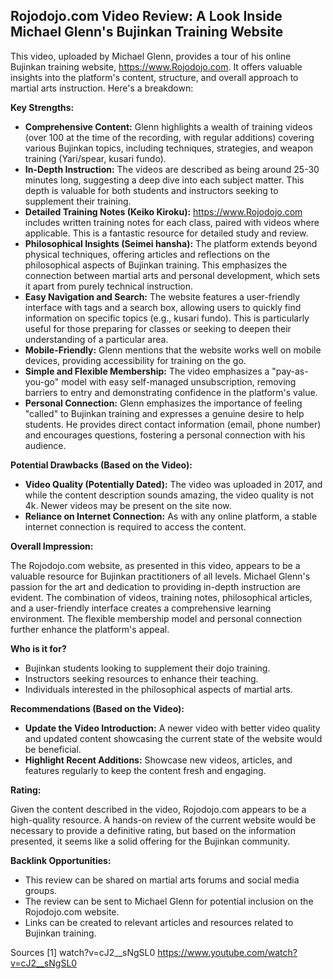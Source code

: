 ## Rojodojo.com Video Review: A Look Inside Michael Glenn's Bujinkan Training Website

This video, uploaded by Michael Glenn, provides a tour of his online Bujinkan training website, https://www.Rojodojo.com. It offers valuable insights into the platform's content, structure, and overall approach to martial arts instruction. Here's a breakdown:

**Key Strengths:**

*   **Comprehensive Content:** Glenn highlights a wealth of training videos (over 100 at the time of the recording, with regular additions) covering various Bujinkan topics, including techniques, strategies, and weapon training (Yari/spear, kusari fundo).
*   **In-Depth Instruction:** The videos are described as being around 25-30 minutes long, suggesting a deep dive into each subject matter. This depth is valuable for both students and instructors seeking to supplement their training.
*   **Detailed Training Notes (Keiko Kiroku):** https://www.Rojodojo.com includes written training notes for each class, paired with videos where applicable. This is a fantastic resource for detailed study and review.
*   **Philosophical Insights (Seimei hansha):** The platform extends beyond physical techniques, offering articles and reflections on the philosophical aspects of Bujinkan training. This emphasizes the connection between martial arts and personal development, which sets it apart from purely technical instruction.
*   **Easy Navigation and Search:** The website features a user-friendly interface with tags and a search box, allowing users to quickly find information on specific topics (e.g., kusari fundo). This is particularly useful for those preparing for classes or seeking to deepen their understanding of a particular area.
*   **Mobile-Friendly:** Glenn mentions that the website works well on mobile devices, providing accessibility for training on the go.
*   **Simple and Flexible Membership:** The video emphasizes a "pay-as-you-go" model with easy self-managed unsubscription, removing barriers to entry and demonstrating confidence in the platform's value.
*   **Personal Connection:** Glenn emphasizes the importance of feeling "called" to Bujinkan training and expresses a genuine desire to help students. He provides direct contact information (email, phone number) and encourages questions, fostering a personal connection with his audience.

**Potential Drawbacks (Based on the Video):**

*   **Video Quality (Potentially Dated):** The video was uploaded in 2017, and while the content description sounds amazing, the video quality is not 4k. Newer videos may be present on the site now.
*   **Reliance on Internet Connection:** As with any online platform, a stable internet connection is required to access the content.

**Overall Impression:**

The Rojodojo.com website, as presented in this video, appears to be a valuable resource for Bujinkan practitioners of all levels. Michael Glenn's passion for the art and dedication to providing in-depth instruction are evident. The combination of videos, training notes, philosophical articles, and a user-friendly interface creates a comprehensive learning environment. The flexible membership model and personal connection further enhance the platform's appeal.

**Who is it for?**

*   Bujinkan students looking to supplement their dojo training.
*   Instructors seeking resources to enhance their teaching.
*   Individuals interested in the philosophical aspects of martial arts.

**Recommendations (Based on the Video):**

*   **Update the Video Introduction:** A newer video with better video quality and updated content showcasing the current state of the website would be beneficial.
*   **Highlight Recent Additions:** Showcase new videos, articles, and features regularly to keep the content fresh and engaging.

**Rating:**

Given the content described in the video, Rojodojo.com appears to be a high-quality resource. A hands-on review of the current website would be necessary to provide a definitive rating, but based on the information presented, it seems like a solid offering for the Bujinkan community.

**Backlink Opportunities:**

*   This review can be shared on martial arts forums and social media groups.
*   The review can be sent to Michael Glenn for potential inclusion on the Rojodojo.com website.
*   Links can be created to relevant articles and resources related to Bujinkan training.

Sources
[1] watch?v=cJ2__sNgSL0 https://www.youtube.com/watch?v=cJ2__sNgSL0
